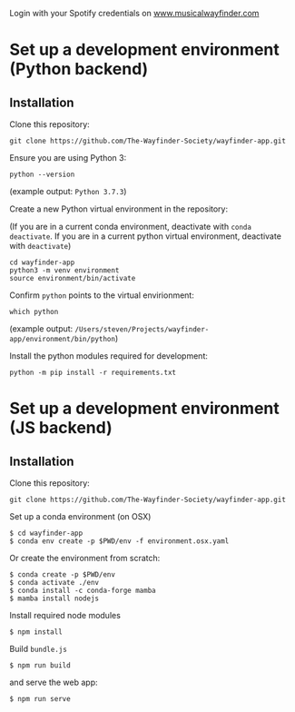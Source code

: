 Login with your Spotify credentials on www.musicalwayfinder.com

# Set up a development environment (Python backend)


## Installation

Clone this repository:

```
git clone https://github.com/The-Wayfinder-Society/wayfinder-app.git
```

Ensure you are using Python 3:

```
python --version
```
(example output: `Python 3.7.3`)

Create a new Python virtual environment in the repository:

(If you are in a current conda environment, deactivate with `conda deactivate`. If you are in a current python virtual environment, deactivate with `deactivate`)

```
cd wayfinder-app
python3 -m venv environment
source environment/bin/activate
```

Confirm `python` points to the virtual envirionment:
```
which python
```
(example output: `/Users/steven/Projects/wayfinder-app/environment/bin/python`)

Install the python modules required for development:
```
python -m pip install -r requirements.txt
```

# Set up a development environment (JS backend)

## Installation

Clone this repository:

```
git clone https://github.com/The-Wayfinder-Society/wayfinder-app.git
```

Set up a conda environment (on OSX)
```
$ cd wayfinder-app
$ conda env create -p $PWD/env -f environment.osx.yaml
```
Or create the environment from scratch:
```
$ conda create -p $PWD/env
$ conda activate ./env
$ conda install -c conda-forge mamba
$ mamba install nodejs
```

Install required node modules
```
$ npm install
```

Build `bundle.js`
```
$ npm run build
```
and serve the web app:
```
$ npm run serve
```